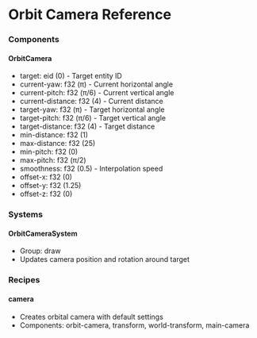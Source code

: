 # Orbit Camera Reference

### Components

#### OrbitCamera
- target: eid (0) - Target entity ID
- current-yaw: f32 (π) - Current horizontal angle
- current-pitch: f32 (π/6) - Current vertical angle
- current-distance: f32 (4) - Current distance
- target-yaw: f32 (π) - Target horizontal angle
- target-pitch: f32 (π/6) - Target vertical angle
- target-distance: f32 (4) - Target distance
- min-distance: f32 (1)
- max-distance: f32 (25)
- min-pitch: f32 (0)
- max-pitch: f32 (π/2)
- smoothness: f32 (0.5) - Interpolation speed
- offset-x: f32 (0)
- offset-y: f32 (1.25)
- offset-z: f32 (0)

### Systems

#### OrbitCameraSystem
- Group: draw
- Updates camera position and rotation around target

### Recipes

#### camera
- Creates orbital camera with default settings
- Components: orbit-camera, transform, world-transform, main-camera